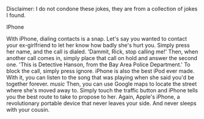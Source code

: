 Disclaimer: I do not condone these jokes, they are from a collection of jokes I found.

IPhone

With iPhone, dialing contacts is a snap. Let's say you wanted to contact your ex-girlfriend to let her know how badly she's hurt you. Simply press her name, and the call is dialed. 'Dammit, Rick, stop calling me!' Then, when another call comes in, simply place that call on hold and answer the second one. 'This is Detective Hanson, from the Bay Area Police Department.' To block the call, simply press ignore. iPhone is also the best iPod ever made. With it, you can listen to the song that was playing when she said you'd be together forever. *music* Then, you can use Google maps to locate the street where she's moved away to. Simply touch the traffic button and iPhone tells you the best route to take to propose to her. Again, Apple's iPhone, a revolutionary portable device that never leaves your side. And never sleeps with your cousin.

